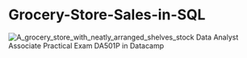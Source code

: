 # Grocery-Store-Sales-in-SQL

![A_grocery_store_with_neatly_arranged_shelves_stock](https://github.com/user-attachments/assets/ce59bc76-6402-46e1-85f4-15dfa565b4c4)
Data Analyst Associate Practical Exam DA501P in Datacamp

